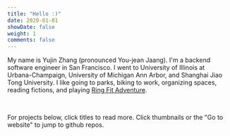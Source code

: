 ```yaml
---
title: "Hello :)"
date: 2020-01-01
showDate: false
weight: 1
comments: false
---
```


My name is Yujin Zhang (pronounced You-jean Jaang). I'm a backend software engineer in San Francisco. I went to University of Illinois at Urbana-Champaign, University of Michigan Ann Arbor, and Shanghai Jiao Tong University. 
I like going to parks, biking to work, organizing spaces, reading fictions, and playing [Ring Fit Adventure](https://www.nintendo.com/games/detail/ring-fit-adventure-switch/).

&nbsp;

For projects below, click titles to read more. Click thumbnails or the "Go to website" to jump to github repos.

<!--more-->
